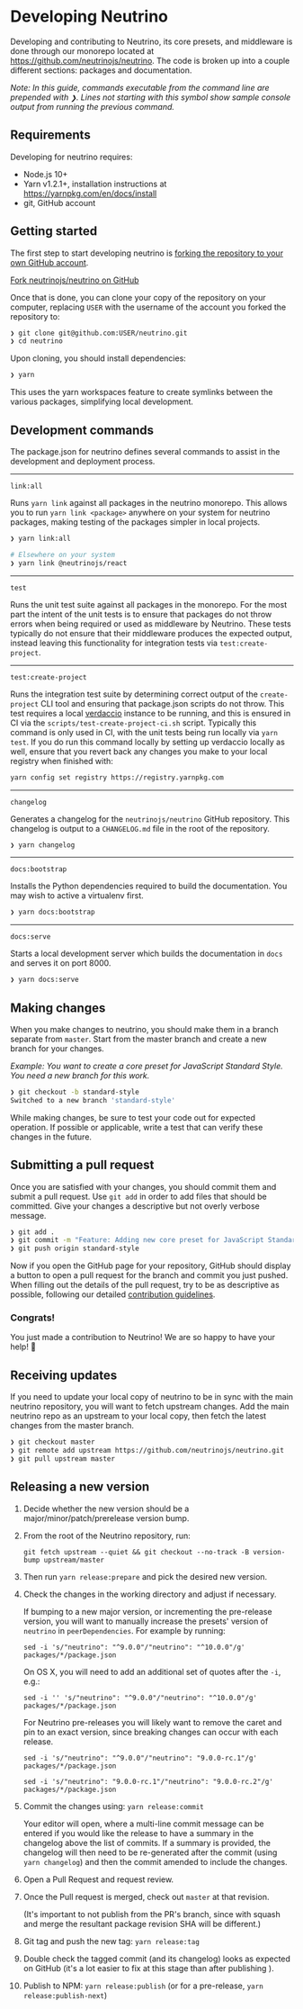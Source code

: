 # Developing Neutrino

Developing and contributing to Neutrino, its core presets, and middleware is done through our monorepo located at
https://github.com/neutrinojs/neutrino. The code is broken up into a couple different sections:
packages and documentation.

_Note: In this guide, commands executable from the command line are prepended with `❯`. Lines not starting
with this symbol show sample console output from running the previous command._

## Requirements

Developing for neutrino requires:

- Node.js 10+
- Yarn v1.2.1+, installation instructions at https://yarnpkg.com/en/docs/install
- git, GitHub account

## Getting started

The first step to start developing neutrino is
[forking the repository to your own GitHub account](https://help.github.com/articles/fork-a-repo/).

<a href="https://github.com/neutrinojs/neutrino/fork" target="_blank">Fork neutrinojs/neutrino on GitHub</a>

Once that is done, you can clone your copy of the repository on your computer, replacing `USER` with the username
of the account you forked the repository to:

```bash
❯ git clone git@github.com:USER/neutrino.git
❯ cd neutrino
```

Upon cloning, you should install dependencies:

```bash
❯ yarn
```

This uses the yarn workspaces feature to create symlinks between the various packages, simplifying local development.

## Development commands

The package.json for neutrino defines several commands to assist in the development and deployment process.

---

`link:all`

Runs `yarn link` against all packages in the neutrino monorepo. This allows you to run `yarn link <package>`
anywhere on your system for neutrino packages, making testing of the packages simpler in local projects.

```bash
❯ yarn link:all

# Elsewhere on your system
❯ yarn link @neutrinojs/react
```

---

`test`

Runs the unit test suite against all packages in the monorepo. For the most part
the intent of the unit tests is to ensure that packages do not throw errors
when being required or used as middleware by Neutrino. These tests typically
do not ensure that their middleware produces the expected output, instead
leaving this functionality for integration tests via `test:create-project`.

---

`test:create-project`

Runs the integration test suite by determining correct output of the
`create-project` CLI tool and ensuring that package.json scripts do not throw.
This test requires a local [verdaccio](https://www.verdaccio.org/) instance
to be running, and this is ensured in CI via the
`scripts/test-create-project-ci.sh` script. Typically this command is only used
in CI, with the unit tests being run locally via `yarn test`. If you do run
this command locally by setting up verdaccio locally as well, ensure that
you revert back any changes you make to your local registry when finished with:

```bash
yarn config set registry https://registry.yarnpkg.com
``` 

---

`changelog`

Generates a changelog for the `neutrinojs/neutrino` GitHub repository. This changelog is output to a
`CHANGELOG.md` file in the root of the repository.

```bash
❯ yarn changelog
```

---

`docs:bootstrap`

Installs the Python dependencies required to build the documentation. You may wish to active a virtualenv first.

```bash
❯ yarn docs:bootstrap
```

---

`docs:serve`

Starts a local development server which builds the documentation in `docs` and serves it on port 8000.

```bash
❯ yarn docs:serve
```

## Making changes

When you make changes to neutrino, you should make them in a branch separate from `master`. Start from the
master branch and create a new branch for your changes.

_Example: You want to create a core preset for JavaScript Standard Style. You need a new branch for this work._

```bash
❯ git checkout -b standard-style
Switched to a new branch 'standard-style'
```

While making changes, be sure to test your code out for expected operation. If possible or applicable, write a
test that can verify these changes in the future.

## Submitting a pull request

Once you are satisfied with your changes, you should commit them and submit a pull request. Use `git add`
in order to add files that should be committed. Give your changes a descriptive but not overly verbose message.

```bash
❯ git add .
❯ git commit -m "Feature: Adding new core preset for JavaScript Standard Style"
❯ git push origin standard-style
```

Now if you open the GitHub page for your repository, GitHub should display a button to open a pull request for
the branch and commit you just pushed. When filling out the details of the pull request, try to be as descriptive
as possible, following our detailed [contribution guidelines](./index.md).

### Congrats!

You just made a contribution to Neutrino! We are so happy to have your help! 🎉

## Receiving updates

If you need to update your local copy of neutrino to be in sync with the main neutrino repository, you
will want to fetch upstream changes. Add the main neutrino repo as an upstream to your local copy, then fetch
the latest changes from the master branch.

```bash
❯ git checkout master
❯ git remote add upstream https://github.com/neutrinojs/neutrino.git
❯ git pull upstream master
```

## Releasing a new version

1. Decide whether the new version should be a major/minor/patch/prerelease version bump.
2. From the root of the Neutrino repository, run:

    `git fetch upstream --quiet && git checkout --no-track -B version-bump upstream/master`

3. Then run `yarn release:prepare` and pick the desired new version.
4. Check the changes in the working directory and adjust if necessary.

    If bumping to a new major version, or incrementing the pre-release version,
    you will want to manually increase the presets' version of `neutrino` in
    `peerDependencies`. For example by running:

    `sed -i 's/"neutrino": "^9.0.0"/"neutrino": "^10.0.0"/g' packages/*/package.json`

    On OS X, you will need to add an additional set of quotes after the `-i`, e.g.:

    `sed -i '' 's/"neutrino": "^9.0.0"/"neutrino": "^10.0.0"/g' packages/*/package.json`

    For Neutrino pre-releases you will likely want to remove the caret and pin
    to an exact version, since breaking changes can occur with each release.

    `sed -i 's/"neutrino": "^9.0.0"/"neutrino": "9.0.0-rc.1"/g' packages/*/package.json`

    `sed -i 's/"neutrino": "9.0.0-rc.1"/"neutrino": "9.0.0-rc.2"/g' packages/*/package.json`

5. Commit the changes using: `yarn release:commit`

    Your editor will open, where a multi-line commit message can be entered if you would
    like the release to have a summary in the changelog above the list of commits. If a
    summary is provided, the changelog will then need to be re-generated after the commit
    (using `yarn changelog`) and then the commit amended to include the changes.

6. Open a Pull Request and request review.
7. Once the Pull request is merged, check out `master` at that revision.

    (It's important to not publish from the PR's branch, since with squash and
    merge the resultant package revision SHA will be different.)

8. Git tag and push the new tag: `yarn release:tag`
9. Double check the tagged commit (and its changelog) looks as expected on GitHub
   (it's a lot easier to fix at this stage than after publishing ).
10. Publish to NPM: `yarn release:publish` (or for a pre-release, `yarn release:publish-next`)

